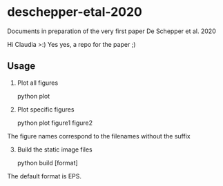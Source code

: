 # deschepper-etal-2020
Documents in preparation of the very first paper De Schepper et al. 2020

Hi Claudia >:) Yes yes, a repo for the paper ;)

## Usage

1. Plot all figures

    python plot

2. Plot specific figures

    python plot figure1 figure2

The figure names correspond to the filenames without the suffix

3. Build the static image files

    python build [format]

The default format is EPS.
